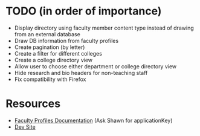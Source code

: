 # TODO (in order of importance)
* Display directory using faculty member content type instead of drawing from an external database
* Draw DB information from faculty profiles
* Create pagination (by letter)
* Create a filter for different colleges
* Create a college directory view 
* Allow user to choose either department or college directory view
* Hide research and bio headers for non-teaching staff
* Fix compatibility with Firefox

# Resources
* [Faculty Profiles Documentation](https://byuoit.atlassian.net/wiki/spaces/WSO2/pages/1168412/Faculty+Profile) (Ask Shawn for applicationKey)
* [Dev Site](http://www3-etdev.et.byu.edu/)
